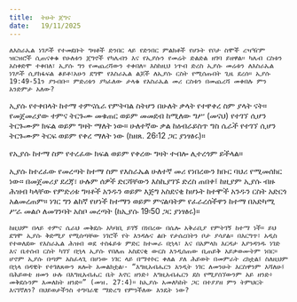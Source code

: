 ```yaml
---
title:  ትሁት ጀግና
date:   19/11/2025
---
```


`ለእስራኤል ነገዶች የተመደቡት ግዛቶች ድንበር ላይ የድንበር ምልክቶች የሆኑት የቦታ ስሞች ረዣዥም ዝርዝሮች ሲጠናቀቁ የሁለቱን ጀግኖች የካሌብን እና የኢያሱን የመሬት ድልድል ዘገባ ይዘዋል። ካሌብ ርስቱን አስቀድሞ ተቀበለ፣ ኢያሱ ግን የመጨረሻውን ተቀበለ። እስከዚህ ነጥብ ድረስ ኢያሱ መሬቱን ለእስራኤል ነገዶች ሲያከፋፍል ቆይቶ፣አሁን ደግሞ የእስራኤል ልጆች ለኢያሱ ርስት የሚሰጡበት ጊዜ ደረሰ። ኢያሱ 19:49-51ን ያንብቡ። ምድሪቱን ያካፈለው ታላቁ የእስራኤል መሪ ርስቱን በመጨረሻ መቀበሉ ምን አንድምታ አለው?
`


ኢያሱ የተቀበላት ከተማ ተምናሴራ የምትባል ስትሆን በሁለት ቃላት የተዋቀረ ስም ያላት ናት። የመጀመሪያው ተምና ትርጉሙ መቁጠር ወይም መመደብ ከሚለው ግሥ (መናህ) የተገኘ ሲሆን ትርጉሙም ክፍል ወይም ግዛት ማለት ነው። ሁለተኛው ቃል ከዕብራይስጥ ግስ ሴራች የተገኘ ሲሆን ትርጉሙም ትርፍ ወይም የቀረ ማለት ነው (ከዘጸ. 26፡12 ጋር ያነፃፅሩ)።

የኢያሱ ከተማ ስም የተረፈው ክፍል ወይም የቀረው ግዛት ተብሎ ሊተረጎም ይችላል።

ኢያሱ ከተረፈው የመረጣት ከተማ ስም የእስራኤል ሁለተኛ መሪ የነበረውን ክቡር ባህሪ የሚመሰክር ነው። በመጀመሪያ ደረጃ፣ ሁሉም ሰዎች ድርሻቸውን እስኪያገኙ ድረስ ጠበቀ፤ ከዚያም ኢያሱ ብዙ ሕዝብ ካላቸው የምድሪቱ ግዛቶች አንዱን ወይም እጅግ አስደናቂ ከሆኑት ከተሞች አንዱን ርስት አድርጎ አልመረጠም። ነገር ግን ልከኛ የሆነች ከተማን ወይም ምናልባትም የፈራረሰችዋን ከተማ በአድካሚ ሥራ መልሶ ለመገንባት አስቦ መረጣት (ከኢያሱ 19፡50 ጋር ያነፃፅሩ)።

`ከዚህም በላይ ተምና ሴራህ መቅደሱ አካባቢ ይገኝ በነበረው በሴሎ አቅራቢያ የምትገኝ ከተማ ነች። ይህ ደግሞ ኢያሱ ቅድሚያ የሚሰጣቸው ነገሮች የት እንዳሉና ልቡ የታሰረበትን ቦታ ያሳያል። በእርግጥ፣ አዲስ የተወለደው የእስራኤል ሕዝብ ወደ ተስፋይቱ ምድር ከተመራ በኋላ፣ እና በአምላክ እርዳታ እያንዳንዱ ነገድ እና ቤተሰብ ርስት ካገኘ በኋላ ኢያሱ የበለጠ አስደናቂ ውርስ እንዲሰጠው ቢጠይቅ አይቃወሙትም ነበር። ሆኖም ኢያሱ በጣም አስፈላጊ በሆነው ነገር ላይ በማተኮር ቀለል ያለ ሕይወት በመምራት ረክቷል፤ ስለዚህም በኋላ በዳዊት የተገለጸውን ጸሎት አመልክቷል፡- “እግዚአብሔርን አንዲት ነገር ለመንሁት እርስዋንም እሻለሁ፤ በሕይወቴ ዘመን ሁሉ በእግዚአብሔር ቤት እኖር ዘንድ፥ እግዚአብሔርን ደስ የሚያሰኘውንም አይ ዘንድ፥ መቅደሱንም እመለከት ዘንድ።” (መዝ. 27:4)። ከኢያሱ አመለካከት ጋር በተያያዘ ምን ትምህርት እናገኛለን? በህይወታችንስ ተግባራዊ ማድረግ የምንችለው እንዴት ነው?`